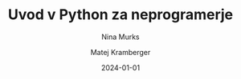 ---
date: "2024-01-01" 
version: "0.1.2"
lastUpdate: "2024-08-29 13:00:00"
layout: "course"
id: "UPyN"
permalink: "UPyN"
author:
- "Nina Murks"
- "Matej Kramberger"
contact: "nina.murks@um.si"
notifyEmail: "nina.murks@um.si"
title: "Uvod v Python za neprogramerje"
image: "https://images.unsplash.com/photo-1517148815978-75f6acaaf32c"
type: "UM akreditirano manjše izobraževanje s preverjanjem"
field:
- "KLASIUS-P-16 (0610)"
keywords:
- "Python"
- "sintaksa"
- "podatkovni tipi"
- "pogojni stavki"
- "zanke"
- "funkcije"
- "uvod v nevronske mreže"
intended:
- "poklicno"
- "učitelji"
- "študenti"
- "vseživljensko učenje"
- "osipniki"
- "dijaki"
difficulty: "Začetni nivo"
requisite: ""
description: |
    Udeleženci bodo spoznali osnovne veščine programiranja v programskem jeziku Python. Spoznali bodo najosnovnejše koncepte programiranja kot so: spremenljivke, podatkovni tipi, pogojni stavki, zanke in funkcije. Sledil bo uvod v delovanje nevronskih mrež z nekaj preprostimi primeri razpoznavanja vzorcev. Izobraževanje bo sestavljeno iz teoretičnih in praktičnih pristopov, ter na takšen način opremil udeležence z zadostnim znanjem za samostojno nagrajevanje znanja iz programiranja.
state: "1. pilotna izvedba"
execution: "Mešana"
ects: "1"
implementation: |
    Predavanja: 10 ur
    Vaje: 10 ur
    Samostojno delo: 10 ur
cType: "1"
executionStartDate: "2024-10-14"
executionData: |
    14. 10. 2024 ob 16:00-19:00 
    16. 10. 2024 ob 16:00-19:00 
    18. 10. 2024 ob 16:00-19:00 
    20. 10. 2024 ob 16:00-19:00
    23. 10. 2024 ob 16:00-17:30
    25. 10. 2024 ob 16:00-17:30
questions: |
    Ali vam predpisani termini ustrezajo? Če ne, prosim predlagajte ustreznejše (pisni odgovor)
    Ali imate lasten prenosni računalnik na katerem lahko delate tekom izobraževanja?
---